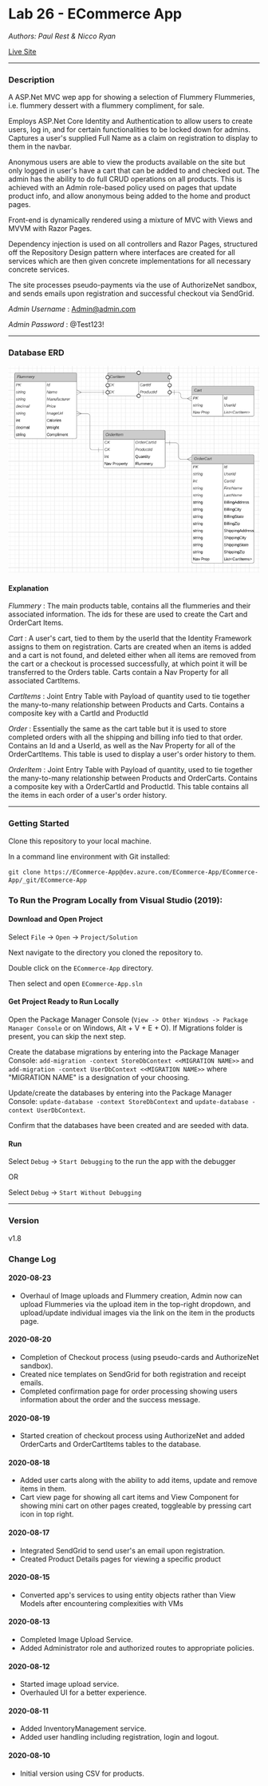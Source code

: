 # Lab 26 - ECommerce App

*Authors: Paul Rest & Nicco Ryan*

[Live Site](https://flummeryflummeries.azurewebsites.net/)

----

### Description

A ASP.Net MVC wep app for showing a selection of Flummery Flummeries, i.e. flummery dessert with a flummery compliment, for sale.

Employs ASP.Net Core Identity and Authentication to allow users to create users, log in, and for certain functionalities to be locked down for admins. Captures a user's supplied Full Name as a claim on registration to display to them in the navbar.

Anonymous users are able to view the products available on the site but only logged in user's have a cart that can be added to and checked out. The admin has the ability to do full CRUD operations on all products. This is achieved with an Admin role-based policy used on pages that update product info, and allow anonymous being added to the home and product pages.

Front-end is dynamically rendered using a mixture of MVC with Views and MVVM with Razor Pages.

Dependency injection is used on all controllers and Razor Pages, structured off the Repository Design pattern where interfaces are created for all services which are then given concrete implementations for all necessary concrete services.

The site processes pseudo-payments via the use of AuthorizeNet sandbox, and sends emails upon registration and successful checkout via SendGrid.

*Admin Username* : Admin@admin.com

*Admin Password* : @Test123! 

---

### Database ERD

![Database ERD](assets/DB-ERD.png)

#### Explanation
*Flummery* : The main products table, contains all the flummeries and their associated information. The ids for these are used to create the Cart and OrderCart Items.

*Cart* : A user's cart, tied to them by the userId that the Identity Framework assigns to them on registration. Carts are created when an items is added and a cart is not found, and deleted either when all items are removed from the cart or a checkout is processed successfully, at which point it will be transferred to the Orders table. Carts contain a Nav Property for all associated CartItems.

*CartItems* : Joint Entry Table with Payload of quantity used to tie together the many-to-many relationship between Products and Carts. Contains a composite key with a CartId and ProductId

*Order* : Essentially the same as the cart table but it is used to store completed orders with all the shipping and billing info tied to that order. Contains an Id and a UserId, as well as the Nav Property for all of the OrderCartItems. This table is used to display a user's order history to them.

*OrderItem* : Joint Entry Table with Payload of quantity, used to tie together the many-to-many relationship between Products and OrderCarts. Contains a composite key with a OrderCartId and ProductId. This table contains all the items in each order of a user's order history.


---

### Getting Started
Clone this repository to your local machine.

In a command line environment with Git installed:

```
git clone https://ECommerce-App@dev.azure.com/ECommerce-App/ECommerce-App/_git/ECommerce-App
```

### To Run the Program Locally from Visual Studio (2019):

#### Download and Open Project

Select ```File``` -> ```Open``` -> ```Project/Solution```

Next navigate to the directory you cloned the repository to.

Double click on the ```ECommerce-App``` directory.

Then select and open ```ECommerce-App.sln```

#### Get Project Ready to Run Locally

Open the Package Manager Console (```View -> Other Windows -> Package Manager Console``` or on Windows, Alt + V + E + O). If Migrations folder is present, you can skip the next step.

Create the database migrations by entering into the Package Manager Console: ```add-migration -context StoreDbContext <<MIGRATION NAME>>``` and ```add-migration -context UserDbContext <<MIGRATION NAME>>``` where "MIGRATION NAME" is a designation of your choosing.

Update/create the databases by entering into the Package Manager Console: ```update-database -context StoreDbContext``` and ```update-database -context UserDbContext```.

Confirm that the databases have been created and are seeded with data.

#### Run

Select ```Debug``` -> ```Start Debugging``` to the run the app with the debugger

OR

Select ```Debug``` -> ```Start Without Debugging```

---

### Version

v1.8

### Change Log

#### 2020-08-23
- Overhaul of Image uploads and Flummery creation, Admin now can upload Flummeries via the upload item in the top-right dropdown, and upload/update individual images via the link on the item in the products page.

#### 2020-08-20
- Completion of Checkout process (using pseudo-cards and AuthorizeNet sandbox).
- Created nice templates on SendGrid for both registration and receipt emails.
- Completed confirmation page for order processing showing users information about the order and the success message.

#### 2020-08-19
- Started creation of checkout process using AuthorizeNet and added OrderCarts and OrderCartItems tables to the database.

#### 2020-08-18
- Added user carts along with the ability to add items, update and remove items in them. 
- Cart view page for showing all cart items and View Component for showing mini cart on other pages created, toggleable by pressing cart icon in top right.

#### 2020-08-17
- Integrated SendGrid to send user's an email upon registration.
- Created Product Details pages for viewing a specific product

#### 2020-08-15
- Converted app's services to using entity objects rather than View Models after encountering complexities with VMs

#### 2020-08-13
- Completed Image Upload Service.
- Added Administrator role and authorized routes to appropriate policies.

#### 2020-08-12
- Started image upload service.
- Overhauled UI for a better experience.

#### 2020-08-11
- Added InventoryManagement service.
- Added user handling including registration, login and logout.

#### 2020-08-10
- Initial version using CSV for products.


